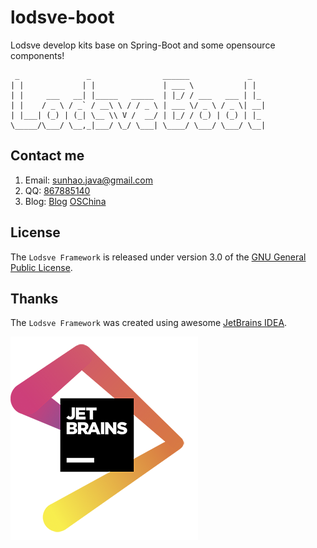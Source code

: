 # lodsve-boot
Lodsve develop kits base on Spring-Boot and some opensource components!

```
 _               _                ______             _
| |             | |               | ___ \           | |
| |     ___   __| |_____   _____  | |_/ / ___   ___ | |_
| |    / _ \ / _` / __\ \ / / _ \ | ___ \/ _ \ / _ \| __|
| |___| (_) | (_| \__ \\ V /  __/ | |_/ / (_) | (_) | |_
\_____/\___/ \__,_|___/ \_/ \___| \____/ \___/ \___/ \__|
```

## Contact me
1. Email: sunhao.java@gmail.com
2. QQ: [867885140][]
3. Blog: [Blog][] [OSChina][]

## License
The `Lodsve Framework` is released under version 3.0 of the [GNU General Public License][].

## Thanks
The `Lodsve Framework` was created using awesome [JetBrains IDEA][].

![LOGO](.github/JetBrains.png "JetBrains")

[GNU GENERAL PUBLIC LICENSE]: https://opensource.org/licenses/GPL-3.0
[Blog]: https://www.crazy-coder.cn
[OSChina]: https://my.oschina.net/sunhaojava
[867885140]: http://wpa.qq.com/msgrd?v=3&uin=867885140&site=qq&menu=yes
[JetBrains IDEA]: https://www.jetbrains.com/?from=lodsve-framework

